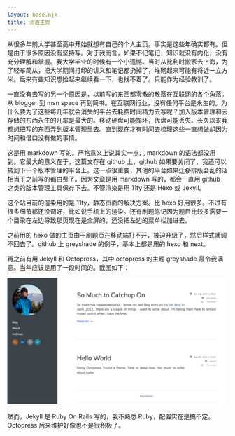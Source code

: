 ```yaml
---
layout: base.njk
title: 汤浩主页
---
```


从很多年前大学甚至高中开始就想有自己的个人主页。事实是这些年确实都有。但是由于很多原因没有坚持写。对于我而言，如果不记笔记，知识就没有内化，没有充分理解和掌握。我大学毕业的时候有一个小遗憾。当时从比利时搬家去上海，为了轻车简从，把大学期间打印的讲义和笔记都扔掉了，堆砌起来可能有将近一立方米。后来有些知识想捡起来继续看一下，也找不着了。只能作为经验教训了。 

一直没有去写的另一个原因是，以前写的东西都零散的散落在互联网的各个角落。从 blogger 到 msn space 再到简书。在互联网行业，没有任何平台是永生的。为什么要为了这些每几年就会消失的平台去耗费时间精力去写呢？加入版本管理和云存储的东西永生的几率是最大的。移动硬盘可能摔坏，优盘可能丢失。长久以来我都想把写的东西弄到版本管理里去。直到现在才有时间去梳理这些一直想做却因为时间和借口没有做的事情。

这是用 markdown 写的。严格意义上说其实一点儿 markdown 的语法都没用到。它最大的意义在于，这篇文存在 github 上，github 如果要关闭了，我还可以转到下一个版本管理的平台上。这一点很重要，其他的平台如果迁移排版会乱的话相当于之前写的都白费了。因为文章是用 markdown 写的，都会一直用 github 之类的版本管理工具保存下去。不管渲染是用 11ty 还是 Hexo 或 Jekyll。

这个站目前的渲染用的是 11ty，静态页面的解决方案。比 hexo 好用很多。不过有很多细节都还没调好，比如说手机上的渲染。还有刷题笔记因为题目比较多需要一个目录在左边导致那页现在是全屏的，还没把左边的菜单栏加进去。

之前用的 hexo 做的主页由于刷题页在移动端打不开，被迫升级了，然后样式就调不回去了。github 上 greyshade 的例子，基本上都是用的 hexo 和 next。

再之前有用 Jekyll 和 Octopress，其中 octopress 的主题 greyshade 最令我满意。当年应该是用了一段时间的。截图如下：

<img src="/assets/images/jekyll-octopress.jpg" alt="用Jekyll时候的截屏" class="responsive-image">

然而，Jekyll 是 Ruby On Rails 写的，我不熟悉 Ruby，配置实在是搞不定。Octopress 后来维护好像也不是很积极了。
